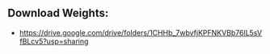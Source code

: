 ## Download Weights:

- https://drive.google.com/drive/folders/1CHHb_7wbvfjKPFNKVBb76lL5sVfBLcv5?usp=sharing
